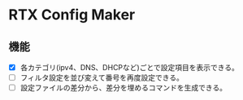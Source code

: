 # RTX Config Maker

## 機能

- [x] 各カテゴリ(ipv4、DNS、DHCPなど)ごとで設定項目を表示できる。
- [ ] フィルタ設定を並び変えて番号を再度設定できる。
- [ ] 設定ファイルの差分から、差分を埋めるコマンドを生成できる。
